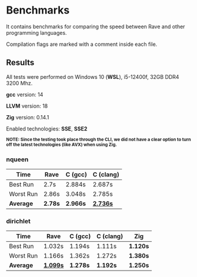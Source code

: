 # Benchmarks

It contains benchmarks for comparing the speed between Rave and other programming languages.

Compilation flags are marked with a comment inside each file.

## Results

All tests were performed on Windows 10 (**WSL**), i5-12400f, 32GB DDR4 3200 Mhz.

**gcc** version: 14

**LLVM** version: 18

**Zig** version: 0.14.1

Enabled technologies: **SSE**, **SSE2**

<sub>**NOTE: Since the testing took place through the CLI, we did not have a clear option to turn off the latest technologies (like AVX) when using Zig.**</sub>

### nqueen

| Time | Rave | C (gcc) | C (clang) |
| ---- | ---- | ------- | --------- |
| Best Run | 2.7s | 2.884s | 2.687s |
| Worst Run | 2.86s | 3.048s | 2.785s |
| **Average** | **2.78s** | **2.966s** | <ins>**2.736s**</ins> |

### dirichlet

| Time | Rave | C (gcc) | C (clang) | Zig |
| ---- | ---- | ------- | --------- | ---- |
| Best Run | 1.032s | 1.194s | 1.111s | **1.120s** |
| Worst Run | 1.166s | 1.362s | 1.272s | **1.380s** |
| **Average** | <ins>**1.099s**</ins> | **1.278s** | **1.192s** | **1.250s** |

